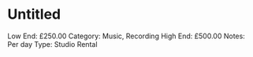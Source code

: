 # Untitled

Low End: £250.00
Category: Music, Recording
High End: £500.00
Notes: Per day
Type: Studio Rental
